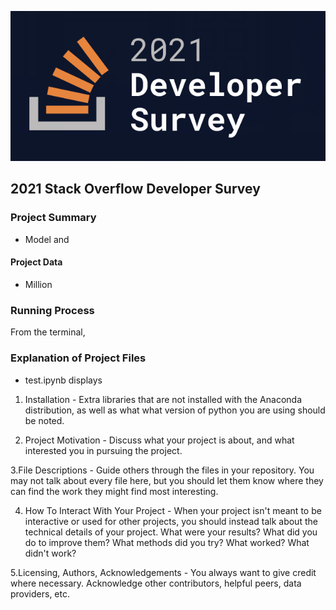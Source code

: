 ![](readme-assets/2021-stack-overflow-dev-survey.png?raw=true)


## 2021 Stack Overflow Developer Survey

### Project Summary
* Model and



#### Project Data
* Million


### Running Process
From the terminal,

### Explanation of Project Files
* test.ipynb displays




1. Installation - Extra libraries that are not installed with the Anaconda distribution, as well as what what version of python you are using should be noted.

2. Project Motivation - Discuss what your project is about, and what interested you in pursuing the project.

3.File Descriptions - Guide others through the files in your repository. You may not talk about every file here, but you should let them know where they can find the work they might find most interesting.

4. How To Interact With Your Project - When your project isn't meant to be interactive or used for other projects, you should instead talk about the technical details of your project. What were your results? What did you do to improve them? What methods did you try? What worked? What didn't work?

5.Licensing, Authors, Acknowledgements - You always want to give credit where necessary. Acknowledge other contributors, helpful peers, data providers, etc.
